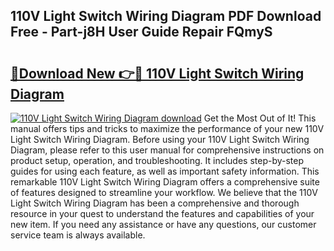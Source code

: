 ## 110V Light Switch Wiring Diagram PDF Download Free - Part-j8H User Guide Repair FQmyS

# <h2><a href="http://dfmvfu.blite.top/?on=110V+Light+Switch+Wiring+Diagram">🔗Download New 👉🔴 110V Light Switch Wiring Diagram</a></h2>

[![110V Light Switch Wiring Diagram download](https://i.imgur.com/lujVjoI.png)](http://dfmvfu.blite.top/?on=110V+Light+Switch+Wiring+Diagram)
Get the Most Out of It! This manual offers tips and tricks to maximize the performance of your new 110V Light Switch Wiring Diagram. Before using your 110V Light Switch Wiring Diagram, please refer to this user manual for comprehensive instructions on product setup, operation, and troubleshooting. It includes step-by-step guides for using each feature, as well as important safety information. This remarkable 110V Light Switch Wiring Diagram offers a comprehensive suite of features designed to streamline your workflow. We believe that the 110V Light Switch Wiring Diagram has been a comprehensive and thorough resource in your quest to understand the features and capabilities of your new item. If you need any assistance or have any questions, our customer service team is always available.
